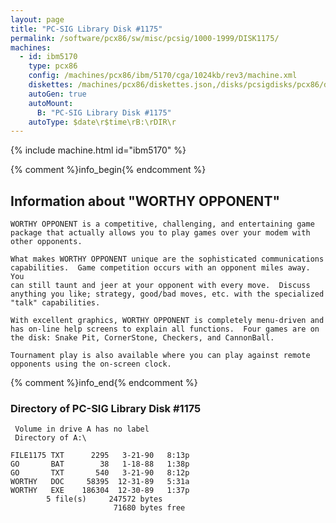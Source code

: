 ```yaml
---
layout: page
title: "PC-SIG Library Disk #1175"
permalink: /software/pcx86/sw/misc/pcsig/1000-1999/DISK1175/
machines:
  - id: ibm5170
    type: pcx86
    config: /machines/pcx86/ibm/5170/cga/1024kb/rev3/machine.xml
    diskettes: /machines/pcx86/diskettes.json,/disks/pcsigdisks/pcx86/diskettes.json
    autoGen: true
    autoMount:
      B: "PC-SIG Library Disk #1175"
    autoType: $date\r$time\rB:\rDIR\r
---
```


{% include machine.html id="ibm5170" %}

{% comment %}info_begin{% endcomment %}

## Information about "WORTHY OPPONENT"

    WORTHY OPPONENT is a competitive, challenging, and entertaining game
    package that actually allows you to play games over your modem with
    other opponents.
    
    What makes WORTHY OPPONENT unique are the sophisticated communications
    capabilities.  Game competition occurs with an opponent miles away.  You
    can still taunt and jeer at your opponent with every move.  Discuss
    anything you like; strategy, good/bad moves, etc. with the specialized
    "talk" capabilities.
    
    With excellent graphics, WORTHY OPPONENT is completely menu-driven and
    has on-line help screens to explain all functions.  Four games are on
    the disk: Snake Pit, CornerStone, Checkers, and CannonBall.
    
    Tournament play is also available where you can play against remote
    opponents using the on-screen clock.
{% comment %}info_end{% endcomment %}


### Directory of PC-SIG Library Disk #1175

     Volume in drive A has no label
     Directory of A:\

    FILE1175 TXT      2295   3-21-90   8:13p
    GO       BAT        38   1-18-88   1:38p
    GO       TXT       540   3-21-90   8:12p
    WORTHY   DOC     58395  12-31-89   5:31a
    WORTHY   EXE    186304  12-30-89   1:37p
            5 file(s)     247572 bytes
                           71680 bytes free
